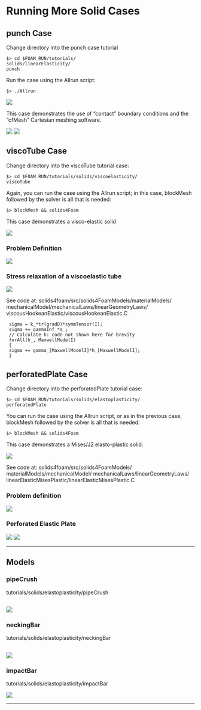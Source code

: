 # Running More Solid Cases

## punch Case

Change directory into the punch case tutorial

```
$> cd $FOAM_RUN/tutorials/
solids/linearElasticity/
punch
```

Run the case using the Allrun script:
```
$> ./Allrun
```

![](images/punch1_2.png)


This case demonstrates the use of
“contact” boundary conditions and the
“cfMesh” Cartesian meshing software.

![](images/punch3_4.png)
![](images/punch5_6.png)

## viscoTube Case

Change directory into the viscoTube tutorial case:
```
$> cd $FOAM_RUN/tutorials/solids/viscoelasticity/
viscoTube
```
Again, you can run the case using the Allrun script; in this case,
blockMesh followed by the solver is all that is needed:
```
$> blockMesh && solids4Foam
```

This case demonstrates a visco-elastic solid
<!-- insert 12combo or 1 than 2 -->
![](images/tube1_2combooption.png)

### Problem Definition

![](images/tube3_4.png)

### Stress relaxation of a viscoelastic tube

![](images/tube5_6.png)

See code at: solids4foam/src/solids4FoamModels/materialModels/
mechanicalModel/mechanicalLaws/linearGeometryLaws/
viscousHookeanElastic/viscousHookeanElastic.C
```
 sigma = k_*tr(gradD)*symmTensor(I);
 sigma += gammaInf_*s_;
 // Calculate h: code not shown here for brevity
 forAll(h_, MaxwellModelI)
 {
 sigma += gamma_[MaxwellModelI]*h_[MaxwellModelI];
 }
 ```

## perforatedPlate Case

Change directory into the perforatedPlate tutorial case:
```
$> cd $FOAM_RUN/tutorials/solids/elastoplasticity/
perforatedPlate
```

You can run the case using the Allrun script, or as in the previous case, blockMesh
followed by the solver is all that is needed:

```
$> blockMesh && solids4Foam
```

This case demonstrates a Mises/J2 elasto-plastic solid:

![](images/plate1.png)

See code at: solids4foam/src/solids4FoamModels/
materialModels/mechanicalModel/
mechanicalLaws/linearGeometryLaws/
linearElasticMisesPlastic/linearElasticMisesPlastic.C

### Problem definition

![](images/plate2_3.png)

### Perforated Elastic Plate

![](images/plate4.png)
![](images/plate5.png)

---
## Models

### pipeCrush
tutorials/solids/elastoplasticity/pipeCrush

![](images/pipecrush.png)
---
### neckingBar
tutorials/solids/elastoplasticity/neckingBar

![](images/neckingbar.png)
---
### impactBar
tutorials/solids/elastoplasticity/impactBar

![](images/billet.png)

---
